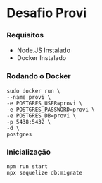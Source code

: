 # Desafio Provi

### Requisitos

- Node.JS Instalado
- Docker Instalado

### Rodando o Docker

```
sudo docker run \
--name provi \
-e POSTGRES_USER=provi \
-e POSTGRES_PASSWORD=provi \
-e POSTGRES_DB=provi \
-p 5438:5432 \
-d \
postgres
```

### Inicialização

```
npm run start
npx sequelize db:migrate
```

<!-- Todos os dados do usuário, são únicos -->
